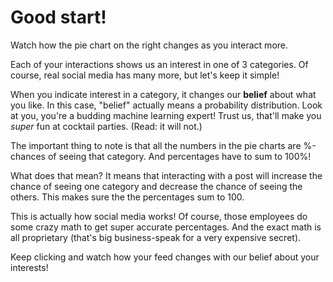 # Good start!

Watch how the pie chart on the right changes as you interact more. 

Each of your interactions shows us an interest in one of 3 categories. Of course, real social media has many more, but let's keep it simple! 

When you indicate interest in a category, it changes our **belief** about what you like. In this case, "belief" actually means a probability distribution. Look at you, you're a budding machine learning expert! Trust us, that'll make you *super* fun at cocktail parties. (Read: it will not.)

The important thing to note is that all the numbers in the pie charts are %-chances of seeing that category. And percentages have to sum to 100%!

What does that mean? It means that interacting with a post will increase the chance of seeing one category and decrease the chance of seeing the others. This makes sure the the percentages sum to 100. 

This is actually how social media works! Of course, those employees do some crazy math to get super accurate percentages. And the exact math is all proprietary (that's big business-speak for a very expensive secret). 

Keep clicking and watch how your feed changes with our belief about your interests!